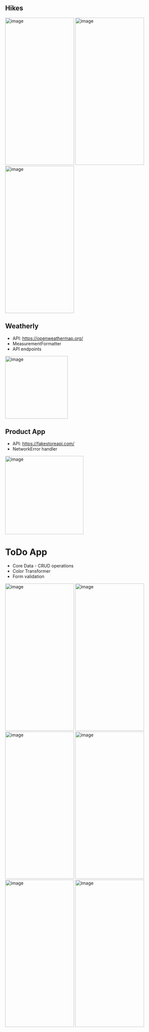 ## Hikes
<img width="220" height="470" alt="image" src="https://github.com/user-attachments/assets/033f5185-e13e-4ce4-adf4-60c59c4c3641">
<img width="220" height="470" alt="image" src="https://github.com/user-attachments/assets/b66e6ee6-d508-44a6-a1a6-149096014c87">
<img width="220"  height="470" alt="image" src="https://github.com/user-attachments/assets/1838db8f-d1f1-4f5b-8cdb-ac425197b80a">

## Weatherly

- API: https://openweathermap.org/
- MeasurementFormatter
- API endpoints

<img width="200" alt="image" src="https://github.com/user-attachments/assets/9f8b8bd7-b086-4a92-95f5-323182c17484">

## Product App
- API: https://fakestoreapi.com/
- NetworkError handler

<img width="250" alt="image" src="https://github.com/user-attachments/assets/872cbb99-c1aa-4764-b41f-2f09e87ba3ce">

# ToDo App
- Core Data - CRUD operations
- Color Transformer
- Form validation

<img width="220" height="470" alt="image" src="https://github.com/user-attachments/assets/3b41e004-6b3d-486a-8421-0bec55349524">
<img width="220" height="470" alt="image" src="https://github.com/user-attachments/assets/e95916af-c2eb-45b5-b5ad-533c832a66db">
<img width="220" height="470" alt="image" src="https://github.com/user-attachments/assets/e1ed3240-2d59-4db1-918c-3354a3f1a441">
<img width="220" height="470" alt="image" src="https://github.com/user-attachments/assets/9b5274f9-80f2-430a-aeaf-76b46526f6ec">
<img width="220" height="470" alt="image" src="https://github.com/user-attachments/assets/4e403cfa-620a-47a9-a565-5254f66f5188">
<img width="220" height="470" alt="image" src="https://github.com/user-attachments/assets/fd1a119b-1e48-46bf-a8d7-6c531ef0a4e9">

